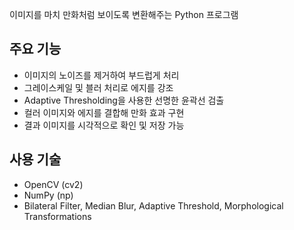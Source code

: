 이미지를 마치 만화처럼 보이도록 변환해주는 Python 프로그램

## 주요 기능
- 이미지의 노이즈를 제거하여 부드럽게 처리 <br>
- 그레이스케일 및 블러 처리로 에지를 강조 <br>
- Adaptive Thresholding을 사용한 선명한 윤곽선 검출<br>
- 컬러 이미지와 에지를 결합해 만화 효과 구현<br>
- 결과 이미지를 시각적으로 확인 및 저장 가능<br>

## 사용 기술
- OpenCV (cv2)<br>
- NumPy (np)<br>
- Bilateral Filter, Median Blur, Adaptive Threshold, Morphological Transformations


